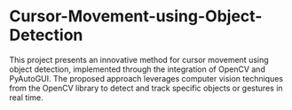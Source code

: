 # Cursor-Movement-using-Object-Detection
This project presents an innovative method for cursor movement using object detection, implemented through the integration of OpenCV and PyAutoGUI. The proposed approach leverages computer vision techniques from the OpenCV library to detect and track specific objects or gestures in real time.
